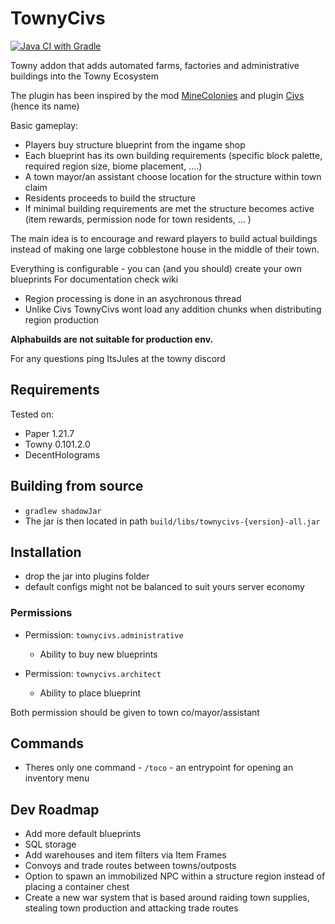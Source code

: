 # TownyCivs

[![Java CI with Gradle](https://github.com/EcoRedux/TownyCivs/actions/workflows/gradle.yml/badge.svg?branch=master)](https://github.com/EcoRedux/TownyCivs/actions/workflows/gradle.yml)

Towny addon that adds automated farms, factories and administrative buildings into the Towny Ecosystem

The plugin has been inspired by the mod [MineColonies](https://www.curseforge.com/minecraft/mc-mods/minecolonies) and plugin [Civs](https://www.spigotmc.org/resources/civs.67350/) (hence its name) 

Basic gameplay:

 - Players buy structure blueprint from the ingame shop
 - Each blueprint has its own building requirements (specific block palette, required region size, biome placement, ....)
 - A town mayor/an assistant choose location for the structure within town claim
 - Residents proceeds to build the structure 
 - If minimal building requirements are met the structure becomes active (item rewards, permission node for town residents, ... )

The main idea is to encourage and reward players to build actual buildings instead of making one large cobblestone house in the middle of their town.

Everything is configurable - you can (and you should) create your own blueprints
For documentation check wiki

 - Region processing is done in an asychronous thread
 - Unlike Civs TownyCivs wont load any addition chunks when distributing region production

**Alphabuilds are not suitable for production env.**

For any questions ping ItsJules at the towny discord

## Requirements ##

Tested on:

- Paper 1.21.7
- Towny 0.101.2.0
- DecentHolograms

## Building from source

- `gradlew shadowJar`
- The jar is then located in path `build/libs/townycivs-{version}-all.jar`

## Installation

- drop the jar into plugins folder
- default configs might not be balanced to suit yours server economy

### Permissions

- Permission: `townycivs.administrative`
  - Ability to buy new blueprints

- Permission: `townycivs.architect`
  - Ability to place blueprint

Both permission should be given to town co/mayor/assistant

## Commands

- Theres only one command - `/toco` - an entrypoint for opening an inventory menu

## Dev Roadmap

- Add more default blueprints
- SQL storage
- Add warehouses and item filters via Item Frames
- Convoys and trade routes between towns/outposts 
- Option to spawn an immobilized NPC within a structure region instead of placing a container chest 
- Create a new war system that is based around raiding town supplies, stealing town production and attacking trade routes
